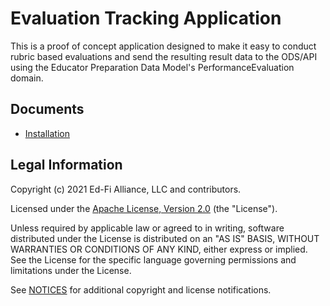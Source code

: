 # Evaluation Tracking Application

This is a proof of concept application designed to make it easy to conduct
rubric based evaluations and send the resulting result data to the ODS/API using
the Educator Preparation Data Model's PerformanceEvaluation domain.

## Documents

* [Installation](docs/installation.md)

## Legal Information

Copyright (c) 2021 Ed-Fi Alliance, LLC and contributors.

Licensed under the [Apache License, Version 2.0](LICENSE) (the "License").

Unless required by applicable law or agreed to in writing, software distributed
under the License is distributed on an "AS IS" BASIS, WITHOUT WARRANTIES OR
CONDITIONS OF ANY KIND, either express or implied. See the License for the
specific language governing permissions and limitations under the License.

See [NOTICES](NOTICES.md) for additional copyright and license notifications.
